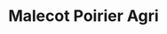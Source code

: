 ---
title: "Malecot Poirier Agri"
url: /varennes-vauzelles/malecot-poirier-agri/
shop: Landwirtschaftlich
---